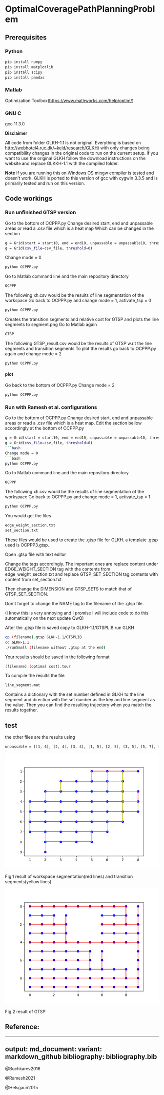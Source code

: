 # OptimalCoveragePathPlanningProblem

## Prerequisites

### Python

```bash
pip install numpy
pip install matplotlib
pip install scipy
pip install pandas
```

### Matlab

Optimization Toolbox(https://www.mathworks.com/help/optim/)

### GNU C

gcc 11.3.0

**Disclaimer**

All code from folder GLKH-1.1 is not original. Everything is based on http://webhotel4.ruc.dk/~keld/research/GLKH/ with only changes being compatibility changes in the original code to run on the current setup. If you want to use the original GLKH follow the download instructions on the website and replace GLKKH-1.1 with the compiled folder.

**Note**
If you are running this on Windows OS mingw compiler is tested and doesn't work. GLKH is ported to this version of gcc with cygwin 3.3.5 and is primarily tested and run on this version.

## Code workings

### Run unfinished GTSP version

Go to the bottom of OCPPP.py
Change desired start, end and unpassable areas or read a .csv file which is a heat map
Which can be changed in the section
```bash
g = Grid(start = start10, end = end10, unpassable = unpassable10, threshold = 0)
g = Grid(csv_file=csv_file, threshold=0)
```
Change mode = 0
```bash
python OCPPP.py
```
Go to Matlab command line and the main repository directory
```bash
OCPPP
```
The following xh.csv would be the results of line segmentation of the workspace
Go back to OCPPP.py and change mode = 1, activate_tsp = 0
```bash
python OCPPP.py
```
Creates the transition segments and relative cost for GTSP and plots the line segments to segment.png
Go to Matlab again
```bash
GTSP
```
The following GTSP_result.csv would be the results of GTSP w.r.t the line segments and transition segments
To plot the results go back to OCPPP.py again and change mode = 2
```bash
python OCPPP.py
``` 
#### plot
Go back to the bottom of OCPPP.py
Change mode = 2
```bash
python OCPPP.py
```

### Run with Ramesh et al. configurations

Go to the bottom of OCPPP.py
Change desired start, end and unpassable areas or read a .csv file which is a heat map.
Edit the section bellow accordingly at the bottom of OCPPP.py
```bash
g = Grid(start = start10, end = end10, unpassable = unpassable10, threshold = 0)
g = Grid(csv_file=csv_file, threshold=0)
```bash
Change mode = 0
```bash
python OCPPP.py
```
Go to Matlab command line and the main repository directory
```bash
OCPPP
```
The following xh.csv would be the results of line segmentation of the workspace
Go back to OCPPP.py and change mode = 1, activate_tsp = 1
```bash
python OCPPP.py
```
You would get the files
```bash
edge_weight_section.txt
set_section.txt
```
These files would be used to create the .gtsp file for GLKH. a template .gtsp used is OCPPP3.gtsp.

Open .gtsp file with text editor

Change the tags accordingly. The important ones are replace content under EDGE_WEIGHT_SECTION tag with the contents from edge_weight_section.txt and replace GTSP_SET_SECTION tag contents with content from set_section.txt.

Then change the DIMENSION and GTSP_SETS to match that of GTSP_SET_SECTION.

Don't forget to change the NAME tag to the filename of the .gtsp file.

(I know this is very annoying and I promise I will include code to do this automatically on the next update QwQ)

After the .gtsp file is saved copy to GLKH-1.1/GTSPLIB run GLKH
```bash
cp (filename).gtsp GLKH-1.1/GTSPLIB
cd GLKH-1.1
./runSmall (filename without .gtsp at the end)
```
Your results should be saved in the following format
```bash
(filename).(optimal cost).tour
```
To compile the results the file
```bash
line_segment.mat
```
Contains a dictionary with the set number defined in GLKH to the line segment and direction with the set number as the key and line segment as the value.
Then you can find the resulting trajectory when you match the results together.

## test
the other files are the results using
```bash
unpassable = [[1, 4], [2, 4], [3, 4], [1, 5], [2, 5], [3, 5], [5, 7], [5, 8], [6, 7], [6, 8]]
```
![](segment.png)

Fig.1 result of workspace segmentation(red lines) and transition segments(yellow lines)

![](GTSP.png)

Fig.2 result of GTSP

## Reference:

---
output:
  md_document:
    variant: markdown_github
bibliography: bibliography.bib
---

@Bochkarev2016

@Ramesh2021

@Helsgaun2015
